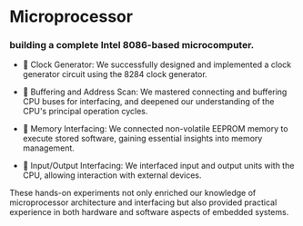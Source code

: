 # Microprocessor
<h3>building a complete Intel 8086-based microcomputer.</h3>

- 🔧 Clock Generator: We successfully designed and implemented a clock generator circuit using the 8284 clock generator.

- 🔗 Buffering and Address Scan: We mastered connecting and buffering CPU buses for interfacing, and deepened our understanding of the CPU's principal operation cycles.

- 💾 Memory Interfacing: We connected non-volatile EEPROM memory to execute stored software, gaining essential insights into memory management.

- 🔌 Input/Output Interfacing: We interfaced input and output units with the CPU, allowing interaction with external devices.

These hands-on experiments not only enriched our knowledge of microprocessor architecture and interfacing but also provided practical experience in both hardware and software aspects of embedded systems.
